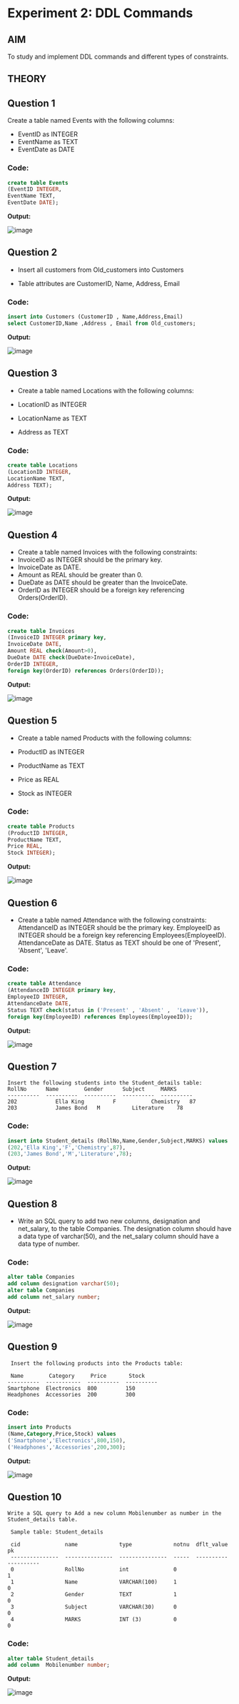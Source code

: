 # Experiment 2: DDL Commands

## AIM
To study and implement DDL commands and different types of constraints.

## THEORY

**Question 1**
--
Create a table named Events with the following columns:

- EventID as INTEGER
- EventName as TEXT
- EventDate as DATE
### Code:
```sql
create table Events
(EventID INTEGER,
EventName TEXT,
EventDate DATE);
```

**Output:**

![image](https://github.com/user-attachments/assets/efd719e3-ec81-4b6e-b3d5-7747219fbfc4)


**Question 2**
---
- Insert all customers from Old_customers into Customers

- Table attributes are CustomerID, Name, Address, Email
### Code:
```sql
insert into Customers (CustomerID , Name,Address,Email)
select CustomerID,Name ,Address , Email from Old_customers;
```

**Output:**

![image](https://github.com/user-attachments/assets/c25f78f4-b6c3-47a7-832b-c51ccb7d361e)

**Question 3**
---
- Create a table named Locations with the following columns:

- LocationID as INTEGER
- LocationName as TEXT
- Address as TEXT
### Code:
```sql
create table Locations
(LocationID INTEGER,
LocationName TEXT,
Address TEXT);
```

**Output:**

![image](https://github.com/user-attachments/assets/4fe5e477-db2f-4a54-b61d-f5b84c00c9c3)


**Question 4**
---
- Create a table named Invoices with the following constraints:
- InvoiceID as INTEGER should be the primary key.
- InvoiceDate as DATE.
- Amount as REAL should be greater than 0.
- DueDate as DATE should be greater than the InvoiceDate.
- OrderID as INTEGER should be a foreign key referencing Orders(OrderID).
### Code:
```sql
create table Invoices
(InvoiceID INTEGER primary key,
InvoiceDate DATE,
Amount REAL check(Amount>0),
DueDate DATE check(DueDate>InvoiceDate),
OrderID INTEGER,
foreign key(OrderID) references Orders(OrderID));
```

**Output:**

![image](https://github.com/user-attachments/assets/a05fed85-bff0-4886-9aca-4e4ae7104b29)


**Question 5**
---
- Create a table named Products with the following columns:

- ProductID as INTEGER
- ProductName as TEXT
- Price as REAL
- Stock as INTEGER
### Code:
```sql
create table Products
(ProductID INTEGER,
ProductName TEXT,
Price REAL,
Stock INTEGER);
```

**Output:**

![image](https://github.com/user-attachments/assets/b3f61aba-b15b-46f3-9f94-37d17a88ba3e)



**Question 6**
---
- Create a table named Attendance with the following constraints:
AttendanceID as INTEGER should be the primary key.
EmployeeID as INTEGER should be a foreign key referencing Employees(EmployeeID).
AttendanceDate as DATE.
Status as TEXT should be one of 'Present', 'Absent', 'Leave'.
### Code:
```sql
create table Attendance
(AttendanceID INTEGER primary key,
EmployeeID INTEGER,
AttendanceDate DATE,
Status TEXT check(status in ('Present' , 'Absent' ,  'Leave')),
foreign key(EmployeeID) references Employees(EmployeeID));
```

**Output:**

![image](https://github.com/user-attachments/assets/882cb770-ef5c-4491-8dad-c9106979ad76)


**Question 7**
---
```
Insert the following students into the Student_details table:
RollNo      Name        Gender      Subject     MARKS
----------  ----------  ----------  ----------  ----------
202            Ella King         F           Chemistry   87
203            James Bond   M          Literature    78
```
### Code:
```sql
insert into Student_details (RollNo,Name,Gender,Subject,MARKS) values
(202,'Ella King','F','Chemistry',87),
(203,'James Bond','M','Literature',78);
```

**Output:**

![image](https://github.com/user-attachments/assets/f40090a0-04a9-48af-a8e2-40a8132165dd)


**Question 8**
---
- Write an SQL query to add two new columns, designation and net_salary, to the table Companies. The designation column should have a data type of varchar(50), and the net_salary column should have a data type of number.
### Code:
```sql
alter table Companies
add column designation varchar(50);
alter table Companies
add column net_salary number;

```

**Output:**

![image](https://github.com/user-attachments/assets/e5369b52-585f-4c89-bc61-6613b09c15be)


**Question 9**
---
```
 Insert the following products into the Products table:

 Name        Category     Price       Stock
----------  -----------  ----------  ----------
Smartphone  Electronics  800         150
Headphones  Accessories  200         300
```
### Code:
```sql
insert into Products
(Name,Category,Price,Stock) values
('Smartphone','Electronics',800,150),
('Headphones','Accessories',200,300);
```

**Output:**

![image](https://github.com/user-attachments/assets/b25bfcd5-2cb9-4150-82ce-768605f82cc3)


**Question 10**
---
```
Write a SQL query to Add a new column Mobilenumber as number in the Student_details table.

 Sample table: Student_details

 cid              name             type             notnu  dflt_value  pk
 ---------------  ---------------  ---------------  -----  ----------  ----------
 0                RollNo           int              0                  1
 1                Name             VARCHAR(100)     1                  0
 2                Gender           TEXT             1                  0
 3                Subject          VARCHAR(30)      0                  0
 4                MARKS            INT (3)          0                  0

```
### Code:
```sql
alter table Student_details
add column  Mobilenumber number; 
```

**Output:**

![image](https://github.com/user-attachments/assets/ab702d54-ed70-40da-988f-e0cf946ed1ae)


